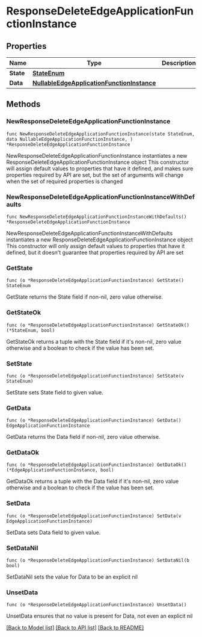 # ResponseDeleteEdgeApplicationFunctionInstance

## Properties

Name | Type | Description | Notes
------------ | ------------- | ------------- | -------------
**State** | [**StateEnum**](StateEnum.md) |  | 
**Data** | [**NullableEdgeApplicationFunctionInstance**](EdgeApplicationFunctionInstance.md) |  | 

## Methods

### NewResponseDeleteEdgeApplicationFunctionInstance

`func NewResponseDeleteEdgeApplicationFunctionInstance(state StateEnum, data NullableEdgeApplicationFunctionInstance, ) *ResponseDeleteEdgeApplicationFunctionInstance`

NewResponseDeleteEdgeApplicationFunctionInstance instantiates a new ResponseDeleteEdgeApplicationFunctionInstance object
This constructor will assign default values to properties that have it defined,
and makes sure properties required by API are set, but the set of arguments
will change when the set of required properties is changed

### NewResponseDeleteEdgeApplicationFunctionInstanceWithDefaults

`func NewResponseDeleteEdgeApplicationFunctionInstanceWithDefaults() *ResponseDeleteEdgeApplicationFunctionInstance`

NewResponseDeleteEdgeApplicationFunctionInstanceWithDefaults instantiates a new ResponseDeleteEdgeApplicationFunctionInstance object
This constructor will only assign default values to properties that have it defined,
but it doesn't guarantee that properties required by API are set

### GetState

`func (o *ResponseDeleteEdgeApplicationFunctionInstance) GetState() StateEnum`

GetState returns the State field if non-nil, zero value otherwise.

### GetStateOk

`func (o *ResponseDeleteEdgeApplicationFunctionInstance) GetStateOk() (*StateEnum, bool)`

GetStateOk returns a tuple with the State field if it's non-nil, zero value otherwise
and a boolean to check if the value has been set.

### SetState

`func (o *ResponseDeleteEdgeApplicationFunctionInstance) SetState(v StateEnum)`

SetState sets State field to given value.


### GetData

`func (o *ResponseDeleteEdgeApplicationFunctionInstance) GetData() EdgeApplicationFunctionInstance`

GetData returns the Data field if non-nil, zero value otherwise.

### GetDataOk

`func (o *ResponseDeleteEdgeApplicationFunctionInstance) GetDataOk() (*EdgeApplicationFunctionInstance, bool)`

GetDataOk returns a tuple with the Data field if it's non-nil, zero value otherwise
and a boolean to check if the value has been set.

### SetData

`func (o *ResponseDeleteEdgeApplicationFunctionInstance) SetData(v EdgeApplicationFunctionInstance)`

SetData sets Data field to given value.


### SetDataNil

`func (o *ResponseDeleteEdgeApplicationFunctionInstance) SetDataNil(b bool)`

 SetDataNil sets the value for Data to be an explicit nil

### UnsetData
`func (o *ResponseDeleteEdgeApplicationFunctionInstance) UnsetData()`

UnsetData ensures that no value is present for Data, not even an explicit nil

[[Back to Model list]](../README.md#documentation-for-models) [[Back to API list]](../README.md#documentation-for-api-endpoints) [[Back to README]](../README.md)


